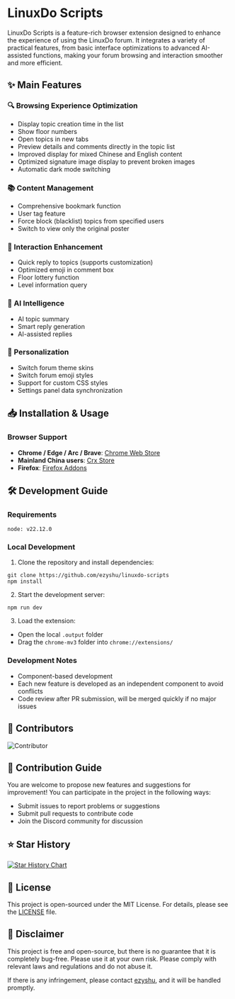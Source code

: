 # LinuxDo Scripts

LinuxDo Scripts is a feature-rich browser extension designed to enhance the experience of using the LinuxDo forum. It integrates a variety of practical features, from basic interface optimizations to advanced AI-assisted functions, making your forum browsing and interaction smoother and more efficient.

## ✨ Main Features

### 🔍 Browsing Experience Optimization
- Display topic creation time in the list
- Show floor numbers
- Open topics in new tabs
- Preview details and comments directly in the topic list
- Improved display for mixed Chinese and English content
- Optimized signature image display to prevent broken images
- Automatic dark mode switching

### 📚 Content Management
- Comprehensive bookmark function
- User tag feature
- Force block (blacklist) topics from specified users
- Switch to view only the original poster

### 💬 Interaction Enhancement
- Quick reply to topics (supports customization)
- Optimized emoji in comment box
- Floor lottery function
- Level information query

### 🤖 AI Intelligence
- AI topic summary
- Smart reply generation
- AI-assisted replies

### 🎨 Personalization
- Switch forum theme skins
- Switch forum emoji styles
- Support for custom CSS styles
- Settings panel data synchronization

## 📥 Installation & Usage

### Browser Support
- **Chrome / Edge / Arc / Brave**: [Chrome Web Store](https://chromewebstore.google.com/detail/fbgblmjbeebanackldpbmpacppflgmlj)
- **Mainland China users**: [Crx Store](https://www.crxsoso.com/webstore/detail/fbgblmjbeebanackldpbmpacppflgmlj)
- **Firefox**: [Firefox Addons](https://addons.mozilla.org/zh-CN/firefox/addon/linux_do-scripts/)

## 🛠️ Development Guide

### Requirements
```
node: v22.12.0
```

### Local Development
1. Clone the repository and install dependencies:
```shell
git clone https://github.com/ezyshu/linuxdo-scripts
npm install
```

2. Start the development server:
```shell
npm run dev
```

3. Load the extension:
- Open the local `.output` folder
- Drag the `chrome-mv3` folder into `chrome://extensions/`

### Development Notes
- Component-based development
- Each new feature is developed as an independent component to avoid conflicts
- Code review after PR submission, will be merged quickly if no major issues

## 🚀 Contributors

![Contributor](https://contrib.rocks/image?repo=ezyshu/linuxdo-scripts)

## 🤝 Contribution Guide

You are welcome to propose new features and suggestions for improvement! You can participate in the project in the following ways:
- Submit issues to report problems or suggestions
- Submit pull requests to contribute code
- Join the Discord community for discussion

## ⭐️ Star History

[![Star History Chart](https://api.star-history.com/svg?repos=ezyshu/linuxdo-scripts&type=Timeline)](https://www.star-history.com/#ezyshu/linuxdo-scripts&Timeline)

## 📄 License

This project is open-sourced under the MIT License. For details, please see the [LICENSE](../LICENSE) file.

## 📖 Disclaimer

This project is free and open-source, but there is no guarantee that it is completely bug-free. Please use it at your own risk. Please comply with relevant laws and regulations and do not abuse it.

If there is any infringement, please contact [ezyshu](https://github.com/ezyshu), and it will be handled promptly. 